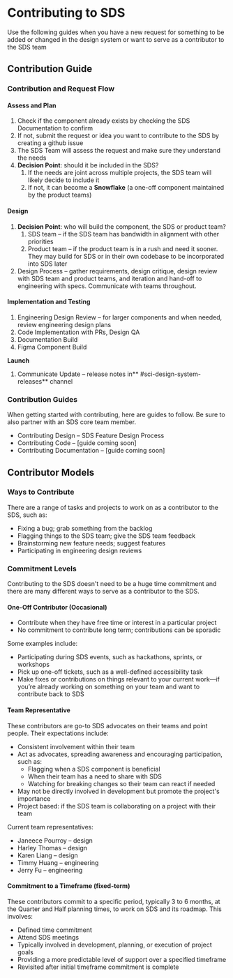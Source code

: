 # Contributing to SDS

Use the following guides when you have a new request for something to be added or changed in the design system or want to serve as a contributor to the SDS team

## Contribution Guide

### Contribution and Request Flow

#### Assess and Plan

1. Check if the component already exists by checking the SDS Documentation to confirm
2. If not, submit the request or idea you want to contribute to the SDS by creating a github issue
3. The SDS Team will assess the request and make sure they understand the needs
4. **Decision Point**: should it be included in the SDS?
   1. If the needs are joint across multiple projects, the SDS team will likely decide to include it
   2. If not, it can become a **Snowflake** (a one-off component maintained by the product teams)

#### Design

1. **Decision Point**: who will build the component, the SDS or product team?
   1. SDS team – if the SDS team has bandwidth in alignment with other priorities
   2. Product team – if the product team is in a rush and need it sooner. They may build for SDS or in their own codebase to be incorporated into SDS later
2. Design Process – gather requirements, design critique, design review with SDS team and product teams, and iteration and hand-off to engineering with specs. Communicate with teams throughout.

#### Implementation and Testing

1. Engineering Design Review – for larger components and when needed, review engineering design plans
2. Code Implementation with PRs, Design QA
3. Documentation Build
4. Figma Component Build

**Launch**

1. Communicate Update – release notes in** #sci-design-system-releases** channel

### Contribution Guides

When getting started with contributing, here are guides to follow. Be sure to also partner with an SDS core team member.

- Contributing Design – SDS Feature Design Process
- Contributing Code – [guide coming soon]
- Contributing Documentation – [guide coming soon]

## Contributor Models

### Ways to Contribute

There are a range of tasks and projects to work on as a contributor to the SDS, such as:

- Fixing a bug; grab something from the backlog
- Flagging things to the SDS team; give the SDS team feedback
- Brainstorming new feature needs; suggest features
- Participating in engineering design reviews

### Commitment Levels

Contributing to the SDS doesn't need to be a huge time commitment and there are many different ways to serve as a contributor to the SDS.

#### One-Off Contributor (Occasional)

- Contribute when they have free time or interest in a particular project
- No commitment to contribute long term; contributions can be sporadic

Some examples include:

- Participating during SDS events, such as hackathons, sprints, or workshops
- Pick up one-off tickets, such as a well-defined accessibility task
- Make fixes or contributions on things relevant to your current work—if you’re already working on something on your team and want to contribute back to SDS

#### Team Representative

These contributors are go-to SDS advocates on their teams and point people. Their expectations include:

- Consistent involvement within their team
- Act as advocates, spreading awareness and encouraging participation, such as:
  - Flagging when a SDS component is beneficial
  - When their team has a need to share with SDS
  - Watching for breaking changes so their team can react if needed
- May not be directly involved in development but promote the project's importance
- Project based: if the SDS team is collaborating on a project with their team

Current team representatives:

- Janeece Pourroy – design
- Harley Thomas – design
- Karen Liang – design
- Timmy Huang – engineering
- Jerry Fu – engineering

#### Commitment to a Timeframe (fixed-term)

These contributors commit to a specific period, typically 3 to 6 months, at the Quarter and Half planning times, to work on SDS and its roadmap. This involves:

- Defined time commitment
- Attend SDS meetings
- Typically involved in development, planning, or execution of project goals
- Providing a more predictable level of support over a specified timeframe
- Revisited after initial timeframe commitment is complete
